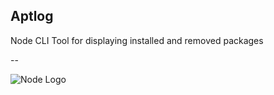 ## Aptlog

Node CLI Tool for displaying installed and removed packages

--

![Node Logo](https://nodejs.org/static/images/logo.svg) 
